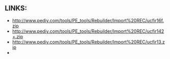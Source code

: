 
## LINKS:
* <http://www.pediy.com/tools/PE_tools/Rebuilder/Import%20REC/ucfir16f.zip>
* <http://www.pediy.com/tools/PE_tools/Rebuilder/Import%20REC/ucfir142+.zip>
* <http://www.pediy.com/tools/PE_tools/Rebuilder/Import%20REC/ucfir13.zip>
* 
